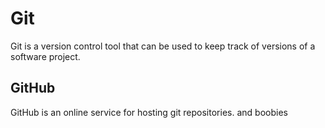 # Git



Git is a version control tool that can be used to keep track of versions of a software project.



## GitHub



GitHub is an online service for hosting git repositories. and boobies